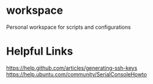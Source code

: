 workspace
=========

Personal workspace for scripts and configurations

Helpful Links
=============
https://help.github.com/articles/generating-ssh-keys
https://help.ubuntu.com/community/SerialConsoleHowto
